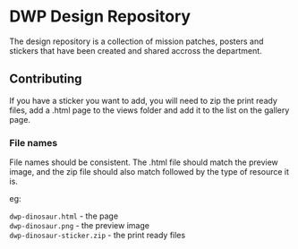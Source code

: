 # DWP Design Repository

The design repository is a collection of mission patches, posters and stickers that have been created and shared accross the department.

## Contributing

If you have a sticker you want to add, you will need to zip the print ready files, add a .html page to the views folder and add it to the list on the gallery page.

### File names

File names should be consistent. The .html file should match the preview image, and the zip file should also match followed by the type of resource it is.

eg:

`dwp-dinosaur.html` - the page  
`dwp-dinosaur.png` - the preview image  
`dwp-dinosaur-sticker.zip` - the print ready files